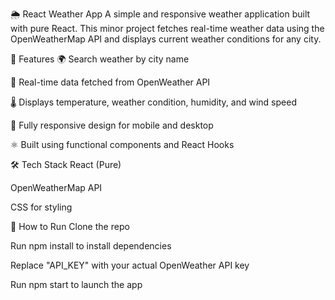 🌦️ React Weather App
A simple and responsive weather application built with pure React. This minor project fetches real-time weather data using the OpenWeatherMap API and displays current weather conditions for any city.

🔧 Features
🌍 Search weather by city name

📡 Real-time data fetched from OpenWeather API

🌡️ Displays temperature, weather condition, humidity, and wind speed

📱 Fully responsive design for mobile and desktop

⚛️ Built using functional components and React Hooks

🛠️ Tech Stack
React (Pure)

OpenWeatherMap API

CSS for styling

🚀 How to Run
Clone the repo

Run npm install to install dependencies

Replace "API_KEY" with your actual OpenWeather API key

Run npm start to launch the app
